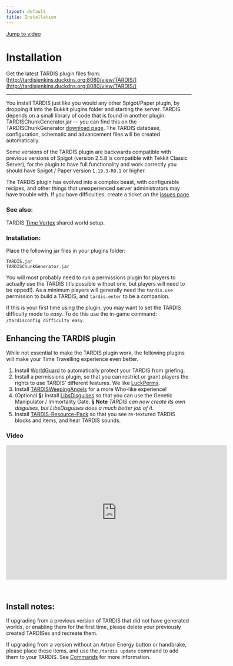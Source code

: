 ```yaml
---
layout: default
title: Installation
---
```


[Jump to video](#video)

# Installation

Get the latest TARDIS plugin files from: [http://tardisjenkins.duckdns.org:8080/view/TARDIS/](http://tardisjenkins.duckdns.org:8080/view/TARDIS/)

* * *

You install TARDIS just like you would any other Spigot/Paper plugin, by dropping it into the Bukkit plugins folder and 
starting the server. TARDIS depends on a small library of code that is found in another plugin: TARDISChunkGenerator.jar 
— you can find this on the TARDISChunkGenerator [download page](http://tardisjenkins.duckdns.org:8080/view/TARDISChunkGenerator/). 
The TARDIS database, configuration, schematic and advancement files will be created automatically.

Some versions of the TARDIS plugin are backwards compatible with previous versions of Spigot (version 2.5.8 is compatible 
with Tekkit Classic Server), for the plugin to have full functionality and work correctly you should have Spigot / Paper 
version `1.19.3-R0.1` or higher.

The TARDIS plugin has evolved into a complex beast, with configurable recipes, and other things that unexperienced server
administrators may have trouble with. If you have difficulties, create a ticket on the [issues page](https://github.com/eccentricdevotion/TARDIS/issues).

### See also:

TARDIS [Time Vortex](time-vortex.html) shared world setup.

### Installation:

Place the following jar files in your plugins folder:

    TARDIS.jar
    TARDISChunkGenerator.jar

You will most probably need to run a permissions plugin for players to actually use the TARDIS (it’s possible without one, 
but players will need to be opped!). As a minimum players will generally need the `tardis.use` permission to build a TARDIS, 
and `tardis.enter` to be a companion.

If this is your first time using the plugin, you may want to set the TARDIS difficulty mode to _easy_. To do this use the 
in-game command: `/tardisconfig difficulty easy`.

## Enhancing the TARDIS plugin

While not essential to make the TARDIS plugin work, the following plugins will make your Time Travelling experience even better.

1. Install [WorldGuard](https://enginehub.org/worldguard) to automatically protect your TARDIS from griefing.
2. Install a permissions plugin, so that you can restrict or grant players the rights to use TARDIS’ different features. 
   We like [LuckPerms](https://luckperms.net/).
3. Install [TARDISWeepingAngels](weeping-angels.html) for a more Who-like experience!
4. (Optional **§**) Install [LibsDisguises](https://www.spigotmc.org/resources/libs-disguises-free.81/) so that you can 
   use the Genetic Manipulator / Immortality Gate. **§ Note** _TARDIS can now create its own disguises, but LibsDisguises 
   does a much better job of it_.
5. Install [TARDIS-Resource-Pack](resource-packs.html) so that you see re-textured TARDIS blocks and items, and hear TARDIS sounds.

### Video
<iframe src="https://player.vimeo.com/video/58356201" width="600" height="366" frameborder="0" webkitallowfullscreen mozallowfullscreen allowfullscreen></iframe>

&nbsp;

## Install notes:

If upgrading from a previous version of TARDIS that did not have generated worlds, or enabling them for the first time, 
please delete your previously created TARDISes and recreate them.

If upgrading from a version without an Artron Energy button or handbrake, please place these items, and use the `/tardis update` 
command to add them to your TARDIS. See [Commands](tardis-commands.html#update) for more information.
